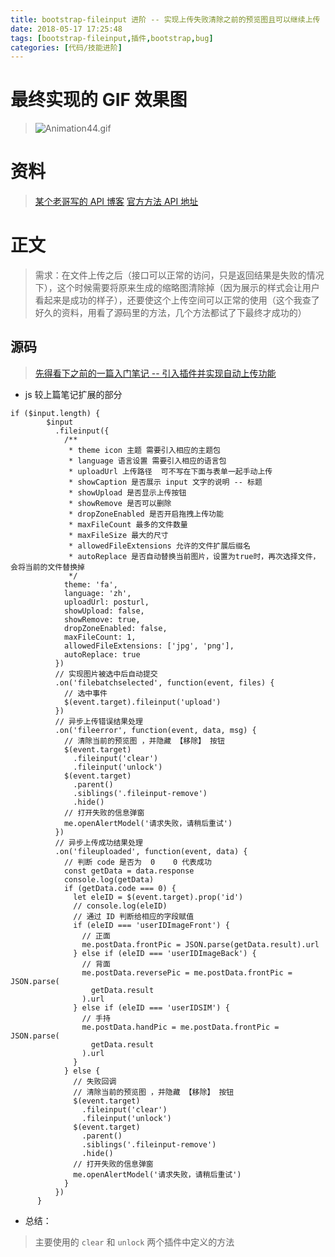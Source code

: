 ```yaml
---
title: bootstrap-fileinput 进阶 -- 实现上传失败清除之前的预览图且可以继续上传
date: 2018-05-17 17:25:48
tags: [bootstrap-fileinput,插件,bootstrap,bug]
categories: [代码/技能进阶]
---
```

# 最终实现的 GIF 效果图
>![Animation44.gif](https://upload-images.jianshu.io/upload_images/9064013-e552ca6a4ffa42f1.gif?imageMogr2/auto-orient/strip)

# 资料
>[某个老哥写的 API 博客](https://blog.csdn.net/u012526194/article/details/69937741)
[官方方法 API 地址](http://plugins.krajee.com/file-input/plugin-methods)

# 正文
>需求：在文件上传之后（接口可以正常的访问，只是返回结果是失败的情况下），这个时候需要将原来生成的缩略图清除掉（因为展示的样式会让用户看起来是成功的样子），还要使这个上传空间可以正常的使用（这个我查了好久的资料，用看了源码里的方法，几个方法都试了下最终才成功的）

## 源码
>[先得看下之前的一篇入门笔记 -- 引入插件并实现自动上传功能](https://www.jianshu.com/p/996699977f1c)
-  js 较上篇笔记扩展的部分
```
if ($input.length) {
        $input
          .fileinput({
            /**
             * theme icon 主题 需要引入相应的主题包
             * language 语言设置 需要引入相应的语言包
             * uploadUrl 上传路径  可不写在下面与表单一起手动上传
             * showCaption 是否展示 input 文字的说明 -- 标题
             * showUpload 是否显示上传按钮
             * showRemove 是否可以删除
             * dropZoneEnabled 是否开启拖拽上传功能
             * maxFileCount 最多的文件数量
             * maxFileSize 最大的尺寸
             * allowedFileExtensions 允许的文件扩展后缀名
             * autoReplace 是否自动替换当前图片，设置为true时，再次选择文件， 会将当前的文件替换掉
             */
            theme: 'fa',
            language: 'zh',
            uploadUrl: posturl,
            showUpload: false,
            showRemove: true,
            dropZoneEnabled: false,
            maxFileCount: 1,
            allowedFileExtensions: ['jpg', 'png'],
            autoReplace: true
          })
          // 实现图片被选中后自动提交
          .on('filebatchselected', function(event, files) {
            // 选中事件
            $(event.target).fileinput('upload')
          })
          // 异步上传错误结果处理
          .on('fileerror', function(event, data, msg) {
            // 清除当前的预览图 ，并隐藏 【移除】 按钮
            $(event.target)
              .fileinput('clear')
              .fileinput('unlock')
            $(event.target)
              .parent()
              .siblings('.fileinput-remove')
              .hide()
            // 打开失败的信息弹窗
            me.openAlertModel('请求失败，请稍后重试')
          })
          // 异步上传成功结果处理
          .on('fileuploaded', function(event, data) {
            // 判断 code 是否为  0    0 代表成功
            const getData = data.response
            console.log(getData)
            if (getData.code === 0) {
              let eleID = $(event.target).prop('id')
              // console.log(eleID)
              // 通过 ID 判断给相应的字段赋值
              if (eleID === 'userIDImageFront') {
                // 正面
                me.postData.frontPic = JSON.parse(getData.result).url
              } else if (eleID === 'userIDImageBack') {
                // 背面
                me.postData.reversePic = me.postData.frontPic = JSON.parse(
                  getData.result
                ).url
              } else if (eleID === 'userIDSIM') {
                // 手持
                me.postData.handPic = me.postData.frontPic = JSON.parse(
                  getData.result
                ).url
              }
            } else {
              // 失败回调
              // 清除当前的预览图 ，并隐藏 【移除】 按钮
              $(event.target)
                .fileinput('clear')
                .fileinput('unlock')
              $(event.target)
                .parent()
                .siblings('.fileinput-remove')
                .hide()
              // 打开失败的信息弹窗
              me.openAlertModel('请求失败，请稍后重试')
            }
          })
      }
```
-  总结：
>主要使用的 `clear` 和 `unlock` 两个插件中定义的方法